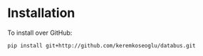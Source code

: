 # Installation

To install over GitHub:

```
pip install git+http://github.com/keremkoseoglu/databus.git
```